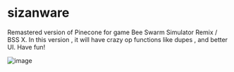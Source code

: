 # sizanware
Remastered version of Pinecone for game Bee Swarm Simulator Remix / BSS X. In this version , it will have crazy op functions like dupes , and better UI. Have fun!

![image](https://github.com/user-attachments/assets/142766ce-81f6-46b7-9738-d7399101b328)
